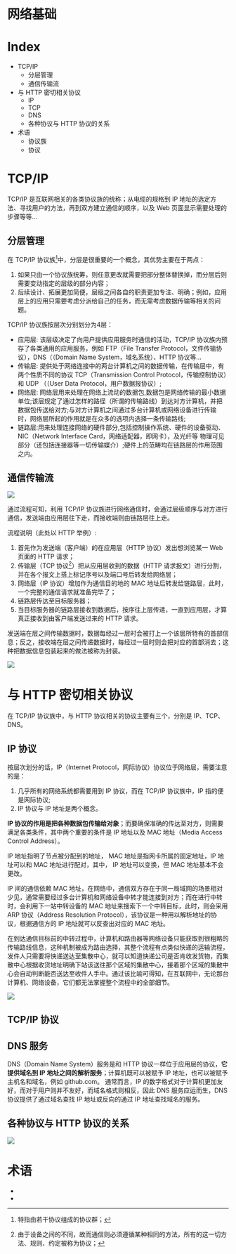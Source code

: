 # 网络基础



# Index
- TCP/IP
  - 分层管理
  - 通信传输流
- 与 HTTP 密切相关协议
  - IP
  - TCP
  - DNS
  - 各种协议与 HTTP 协议的关系
- 术语
  - 协议族
  - 协议


# TCP/IP

TCP/IP 是互联网相关的各类协议族的统称；从电缆的规格到 IP 地址的选定方法、寻找用户的方法，再到双方建立通信的顺序，以及 Web 页面显示需要处理的步骤等等...

## 分层管理

在 TCP/IP 协议族[^1]中，分层是很重要的一个概念，其优势主要在于两点：
1. 如果只由一个协议族统筹，则任意更改就需要把部分整体替换掉，而分层后则需要变动指定的层级的部分内容；
2. 后续设计、拓展更加简便，层级之间各自的职责更加专注、明确；例如，应用层上的应用只需要考虑分派给自己的任务，而无需考虑数据传输等相关的问题。

TCP/IP 协议族按层次分别划分为4层：
- 应用层: 该层级决定了向用户提供应用服务时通信的活动，TCP/IP 协议族内预存了各类通用的应用服务，例如 FTP（File Transfer Protocol，文件传输协议），DNS（（Domain Name System，域名系统）、HTTP 协议等...
- 传输层: 提供处于网络连接中的两台计算机之间的数据传输，在传输层中，有两个性质不同的协议 TCP（Transmission Control Protocol，传输控制协议）和 UDP （（User Data Protocol，用户数据报协议）;
- 网络层: 网络层用来处理在网络上流动的数据包,数据包是网络传输的最小数据单位;该层规定了通过怎样的路径（所谓的传输路线）到达对方计算机，并把数据包传送给对方;与对方计算机之间通过多台计算机或网络设备进行传输时，网络层所起的作用就是在众多的选项内选择一条传输路线;
- 链路层:用来处理连接网络的硬件部分,包括控制操作系统、硬件的设备驱动、NIC（Network Interface Card，网络适配器，即网卡），及光纤等 物理可见部分（还包括连接器等一切传输媒介）;硬件上的范畴均在链路层的作用范围之内。

## 通信传输流
![](./assets/img/flow.jpg)

通过流程可知，利用 TCP/IP 协议族进行网络通信时，会通过层级顺序与对方进行通信，发送端由应用层往下走，而接收端则由链路层往上走。

流程说明（此处以 HTTP 举例）:

1. 首先作为发送端（客户端）的在应用层（HTTP 协议）发出想浏览某一 Web 页面的 HTTP 请求；
2. 传输层（TCP 协议[^2]）把从应用层收到的数据（HTTP 请求报文）进行分割，并在各个报文上搭上标记序号以及端口号后转发给网络层；
3. 网络层（IP 协议）增加作为通信目的地的 MAC 地址后转发给链路层，此时，一个完整的通信请求就准备完毕了；
4. 链路层传达至目标服务器；
5. 当目标服务器的链路层接收到数据后，按序往上层传递，一直到应用层，才算真正接收到由客户端发送过来的 HTTP 请求。

发送端在层之间传输数据时，数据每经过一层时会被打上一个该层所特有的首部信息；反之，接收端在层之间传递数据时，每经过一层时则会把对应的首部消去；这种把数据信息包装起来的做法被称为封装。

![](./assets/img/encapsulate.jpg)


# 与 HTTP 密切相关协议

在 TCP/IP 协议族中，与 HTTP 协议相关的协议主要有三个，分别是 IP、TCP、DNS。

## IP 协议

按层次划分的话，IP（Internet Protocol，网际协议）协议位于网络层，需要注意的是：
1. 几乎所有的网络系统都需要用到 IP 协议，而在 TCP/IP 协议族中，IP 指的便是网际协议;
2. IP 协议与 IP 地址是两个概念。

**IP 协议的作用是把各种数据包传输给对象**；而要确保准确的传达至对方，则需要满足各类条件，其中两个重要的条件是 IP 地址以及 MAC 地址（Media Access Control Address）。

IP 地址指明了节点被分配到的地址， MAC 地址是指网卡所属的固定地址，IP 地址可以和 MAC 地址进行配对，其中， IP 地址可以变换，但 MAC 地址基本不会更改。

IP 间的通信依赖 MAC 地址，在网络中，通信双方存在于同一局域网的场景相对少见，通常需要经过多台计算机和网络设备中转才能连接到对方；而在进行中转时，会利用下一站中转设备的 MAC 地址来搜索下一个中转目标，此时，则会采用 ARP 协议（Address Resolution Protocol），该协议是一种用以解析地址的协议，根据通信方的 IP 地址就可以反查出对应的 MAC 地址。

在到达通信目标前的中转过程中，计算机和路由器等网络设备只能获取到很粗略的传输路线信息，这种机制被成为路由选择，其整个流程有点类似快递的运输流程，发件人只需要将快递送达至集散中心，就可以知道快递公司是否肯收发货物，而集散中心根据收货地址明确下站该送往那个区域的集散中心，接着那个区域的集散中心会自动判断能否送达至收件人手中。通过该比喻可得知，在互联网中，无论那台计算机、网络设备，它们都无法掌握整个流程中的全部细节。

![](./assets/img/ip.jpg)

## TCP/IP 协议


## DNS 服务

DNS（Domain Name System）服务是和 HTTP 协议一样位于应用层的协议，**它提供域名到 IP 地址之间的解析服务**；计算机既可以被赋予 IP 地址，也可以被赋予主机名和域名，例如 github.com。
通常而言，IP 的数字格式对于计算机更加友好，而对于用户则并不友好，而域名格式则相反，因此 DNS 服务应运而生，DNS 协议提供了通过域名查找 IP 地址或反向的通过 IP 地址查找域名的服务。


## 各种协议与 HTTP 协议的关系

![](./assets/img/index.jpg)


# 术语

- [^1]: 特指由若干协议组成的协议群；
- [^2]: 由于设备之间的不同，故而通信则必须遵循某种相同的方法，所有的这一切方法、规则、约定被称为协议；